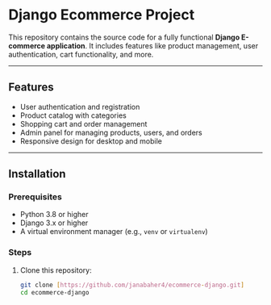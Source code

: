 # Django Ecommerce Project

This repository contains the source code for a fully functional **Django E-commerce application**. It includes features like product management, user authentication, cart functionality, and more.

---

## Features
- User authentication and registration
- Product catalog with categories
- Shopping cart and order management
- Admin panel for managing products, users, and orders
- Responsive design for desktop and mobile

---

## Installation

### Prerequisites
- Python 3.8 or higher
- Django 3.x or higher
- A virtual environment manager (e.g., `venv` or `virtualenv`)

### Steps
1. Clone this repository:
   ```bash
   git clone [https://github.com/janabaher4/ecommerce-django.git]
   cd ecommerce-django
